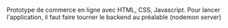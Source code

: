 Prototype de commerce en ligne avec HTML, CSS, Javascript.
Pour lancer l'application, il faut faire tourner le backend au préalable (nodemon server)
